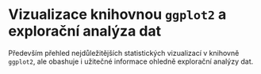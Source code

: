 # Vizualizace knihovnou `ggplot2` a explorační analýza dat

Především přehled nejdůležitějších statistických vizualizací v knihovně `ggplot2`, ale obashuje i užitečné informace ohledně explorační analýzy dat.
